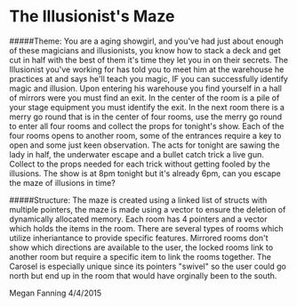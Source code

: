 # The Illusionist's Maze
#####Theme:
You are a aging showgirl, and you've had just about enough of these magicians and illusionists, you know how to stack a deck and get cut in half with the best of them it's time they let you in on their secrets. The Illusionist you've working for has told you to meet him at the warehouse he practices at and says he'll teach you magic, IF you can successfully identify magic and illusion.
Upon entering his warehouse you find yourself in a hall of mirrors were you must find an exit.
In the center of the room is a pile of your stage equipment you must identify the exit.
In the next room there is a merry go round that is in the center of four rooms, use the merry go round to enter all four rooms and collect the props for tonight's show. Each of the four rooms opens to another room, some of the entrances  require a key to open and some just keen observation.
The acts for tonight are sawing the lady in half, the underwater escape and a bullet catch trick a live gun. Collect to the props needed for each trick without getting fooled by the illusions.
The show is at 8pm tonight but it's already 6pm, can you escape the maze of illusions in time?

#####Structure:
The maze is created using a linked list of structs with multiple pointers, the maze is made using a vector to ensure the deletion of dynamically allocated memory. Each room has 4 pointers and a vector which holds the items in the room. There are several types of rooms which utilize inheriantance to provide specific features. Mirrored rooms don't show which directions are available to the user, the locked rooms link to another room but require a specific item to link the rooms together. The Carosel is especially unique since its pointers "swivel" so the user could go north but end up in the room that would have orginally been to the south.

Megan Fanning 
4/4/2015
